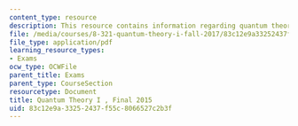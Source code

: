 ```yaml
---
content_type: resource
description: This resource contains information regarding quantum theory I, exams.
file: /media/courses/8-321-quantum-theory-i-fall-2017/83c12e9a33252437f55c8066527c2b3f_MIT8_321F17_Final_2015.pdf
file_type: application/pdf
learning_resource_types:
- Exams
ocw_type: OCWFile
parent_title: Exams
parent_type: CourseSection
resourcetype: Document
title: Quantum Theory I , Final 2015
uid: 83c12e9a-3325-2437-f55c-8066527c2b3f
---
```


